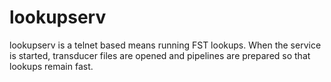 # lookupserv

lookupserv is a telnet based means running FST lookups. When the service is
started, transducer files are opened and pipelines are prepared so that lookups
remain fast.

